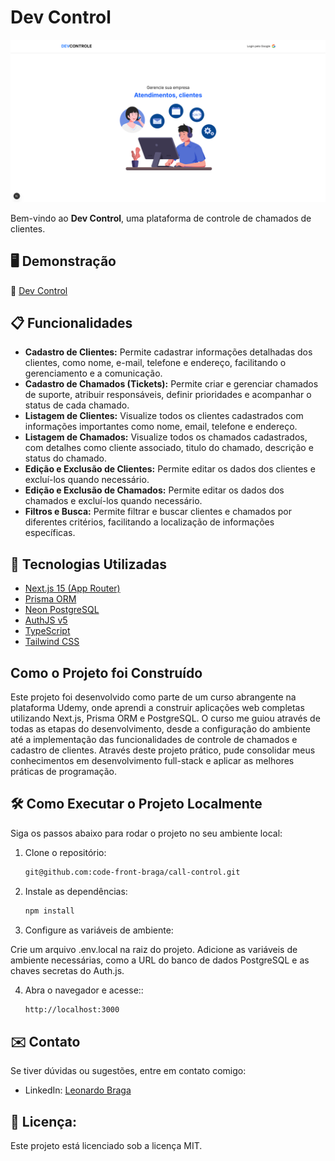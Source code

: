 # Dev Control

<div style="text-align: center">
<img src='/public/print.png' alt='Página Inicial com uma ilustração de um homem usando o computador e uma mulher no celular' />
</div>

Bem-vindo ao **Dev Control**, uma plataforma de controle de chamados de clientes.

## 🖥️ Demonstração

🔗 [Dev Control](https://currency-swift-chi.vercel.app)

## 📋 Funcionalidades

- **Cadastro de Clientes:** Permite cadastrar informações detalhadas dos clientes, como nome, e-mail, telefone e endereço, facilitando o gerenciamento e a comunicação.
- **Cadastro de Chamados (Tickets):** Permite criar e gerenciar chamados de suporte, atribuir responsáveis, definir prioridades e acompanhar o status de cada chamado.
- **Listagem de Clientes:** Visualize todos os clientes cadastrados com informações importantes como nome, email, telefone e endereço.
- **Listagem de Chamados:** Visualize todos os chamados cadastrados, com detalhes como cliente associado, titulo do chamado, descrição e status do chamado.
- **Edição e Exclusão de Clientes:** Permite editar os dados dos clientes e excluí-los quando necessário.
- **Edição e Exclusão de Chamados:** Permite editar os dados dos chamados e excluí-los quando necessário.
- **Filtros e Busca:** Permite filtrar e buscar clientes e chamados por diferentes critérios, facilitando a localização de informações específicas.

## 🚀 Tecnologias Utilizadas

- [Next.js 15 (App Router)](https://nextjs.org/)
- [Prisma ORM](https://www.prisma.io)
- [Neon PostgreSQL](https://neon.tech)
- [AuthJS v5](https://authjs.dev)
- [TypeScript](https://www.typescriptlang.org/)
- [Tailwind CSS](https://tailwindcss.com/)

## Como o Projeto foi Construído

Este projeto foi desenvolvido como parte de um curso abrangente na plataforma Udemy, onde aprendi a construir aplicações web completas utilizando Next.js, Prisma ORM e PostgreSQL. O curso me guiou através de todas as etapas do desenvolvimento, desde a configuração do ambiente até a implementação das funcionalidades de controle de chamados e cadastro de clientes. Através deste projeto prático, pude consolidar meus conhecimentos em desenvolvimento full-stack e aplicar as melhores práticas de programação.

## 🛠️ Como Executar o Projeto Localmente

Siga os passos abaixo para rodar o projeto no seu ambiente local:

1. Clone o repositório:

   ```bash
   git@github.com:code-front-braga/call-control.git
   ```

2. Instale as dependências:

   ```bash
   npm install
   ```

3. Configure as variáveis de ambiente:

Crie um arquivo .env.local na raiz do projeto.
Adicione as variáveis de ambiente necessárias, como a URL do banco de dados PostgreSQL e as chaves secretas do Auth.js.

4. Abra o navegador e acesse::
   ```bash
   http://localhost:3000
   ```

## ✉️ Contato

Se tiver dúvidas ou sugestões, entre em contato comigo:

- LinkedIn: [Leonardo Braga](https://www.linkedin.com/in/leonardo-braga-8b7856216/)

## 📝 Licença:

Este projeto está licenciado sob a licença MIT.
